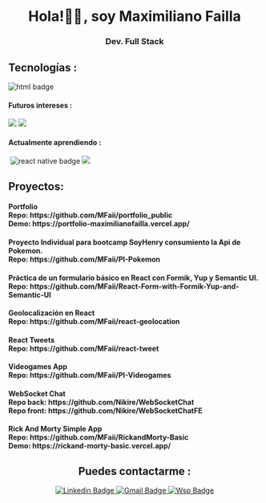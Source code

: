 <div id="header" align="center">
  
  <h1 align="center">Hola!👋🏽 , soy Maximiliano Failla </h1>
  <h3 align="center">Dev. Full Stack</h3>
</div>
<div>
  <h2>Tecnologías :</h2>
  <img src="https://img.shields.io/badge/HTML5-E34F26?style=for-the-badge&logo=html5&logoColor=white" alt="html badge"/>
  <img src="https://img.shields.io/badge/CSS3-1572B6?style=for-the-badge&logo=css3&logoColor=white" alt=""/>
  <img src="https://img.shields.io/badge/JavaScript-F7DF1E?style=for-the-badge&logo=javascript&logoColor=black" alt=""/>
  <img src="https://img.shields.io/badge/React-20232A?style=for-the-badge&logo=react&logoColor=61DAFB" alt=""/>
  <img src="https://img.shields.io/badge/Redux-593D88?style=for-the-badge&logo=redux&logoColor=white" alt=""/>
  <img src="https://img.shields.io/badge/Node.js-43853D?style=for-the-badge&logo=node.js&logoColor=white" alt=""/>
  <img src="https://img.shields.io/badge/PostgreSQL-316192?style=for-the-badge&logo=postgresql&logoColor=white" alt=""/>
  <img src="https://img.shields.io/badge/sequelize-323330?style=for-the-badge&logo=sequelize&logoColor=blue" alt=""/>
  <img src="https://img.shields.io/badge/Express.js-000000?style=for-the-badge&logo=express&logoColor=white" alt=""/>
  <img src="https://img.shields.io/badge/git-%23F05033.svg?style=for-the-badge&logo=git&logoColor=white" alt="" />
  <img src="https://img.shields.io/badge/github-%23121011.svg?style=for-the-badge&logo=github&logoColor=white" alt=""/> 
</div>
<div>
  <h4>Futuros intereses :</h4>
  <img src="https://img.shields.io/badge/firebase-ffca28?style=for-the-badge&logo=firebase&logoColor=black" alt""/>
  <img src="https://img.shields.io/badge/Material%20UI-007FFF?style=for-the-badge&logo=mui&logoColor=white" alt""/>
  
</div>
<div>
  <h4>Actualmente aprendiendo :</h4>
  <img src="https://img.shields.io/badge/Tailwind_CSS-38B2AC?style=for-the-badge&logo=tailwind-css&logoColor=white" alt=""/>
  <img src="https://img.shields.io/badge/react_native-%2320232a.svg?style=for-the-badge&logo=react&logoColor=%2361DAFB" alt="react native badge"/>
  <img src="https://img.shields.io/badge/TypeScript-007ACC?style=for-the-badge&logo=typescript&logoColor=white" alt"ts badge"/>
</div>
<div>
  <h2>Proyectos: </h2>
  <h4>Portfolio<br>Repo: https://github.com/MFaii/portfolio_public <br>Demo: https://portfolio-maximilianofailla.vercel.app/</h4>
  <h4>Proyecto Individual para bootcamp SoyHenry consumiento la Api de Pokemon. <br>Repo: https://github.com/MFaii/PI-Pokemon </h4>
  <h4>Práctica de un formulario básico en React con Formik, Yup y Semantic UI. <br>Repo: https://github.com/MFaii/React-Form-with-Formik-Yup-and-Semantic-UI <br/</h4>
  <h4>Geolocalización en React <br>Repo: https://github.com/MFaii/react-geolocation</h4>
  <h4>React Tweets<br>Repo: https://github.com/MFaii/react-tweet</h4>
  <h4>Videogames App<br>Repo: https://github.com/MFaii/PI-Videogames</h4>
  <h4>WebSocket Chat<br>Repo back: https://github.com/Nikire/WebSocketChat<br>Repo front: https://github.com/Nikire/WebSocketChatFE</h4>
  <h4>Rick And Morty Simple App<br>Repo: https://github.com/MFaii/RickandMorty-Basic <br>Demo: https://rickand-morty-basic.vercel.app/</h4>
</div>
<div id="badges" align="center">
  <h2>Puedes contactarme :</h2>
  <a href="https://www.linkedin.com/in/maximilianofailla/" target="_blank">
    <img src="https://img.shields.io/badge/LinkedIn-0077B5?style=for-the-badge&logo=linkedin&logoColor=white" alt="Linkedin Badge"/>
  </a>
  <a href="mailto:faillamaximiliano@gmail.com" target="_blank">
    <img src="https://img.shields.io/badge/Gmail-D14836?style=for-the-badge&logo=gmail&logoColor=white" alt="Gmail Badge"/>
  </a>
  <a href="https://walink.co/110fc4" target="_blank">
    <img src="https://img.shields.io/badge/WhatsApp-25D366?style=for-the-badge&logo=whatsapp&logoColor=white" alt="Wsp Badge"/>
  </a>
</div>
